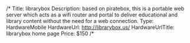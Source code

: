 /*
Title: librarybox
Description: based on piratebox, this is a portable web server which acts as a wifi router and portal to deliver educational and library content without the need for a web connection.
Type: HardwareMobile
HardwareUrl: http://librarybox.us/
HardwareUrlTitle: librarybox home page
Price: $150
/*